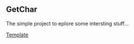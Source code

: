 ## GetChar

The simple project to eplore some intersting stuff...

[Template](https://github.com/theodorusclarence/ts-nextjs-tailwind-starter)
